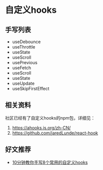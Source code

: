 # 自定义hooks

## 手写列表

* useDebounce
* useThrottle
* useState
* useScroll
* usePrevious
* useFetch
* useScroll
* useState
* useUpdate
* useSkipFirstEffect

## 相关资料

社区已经有了自定义hooks的npm包，详细见：

1. https://ahooks.js.org/zh-CN/
2. https://github.com/jaredLunde/react-hook

## 好文推荐
* [10分钟教你手写8个常用的自定义hooks](https://juejin.cn/post/6844904074433789959#heading-5)